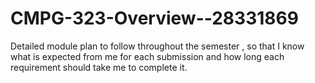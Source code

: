 # CMPG-323-Overview--28331869
Detailed module plan to follow throughout the semester , so that I know what is expected from me for each submission and how long each requirement should take me to complete it.
